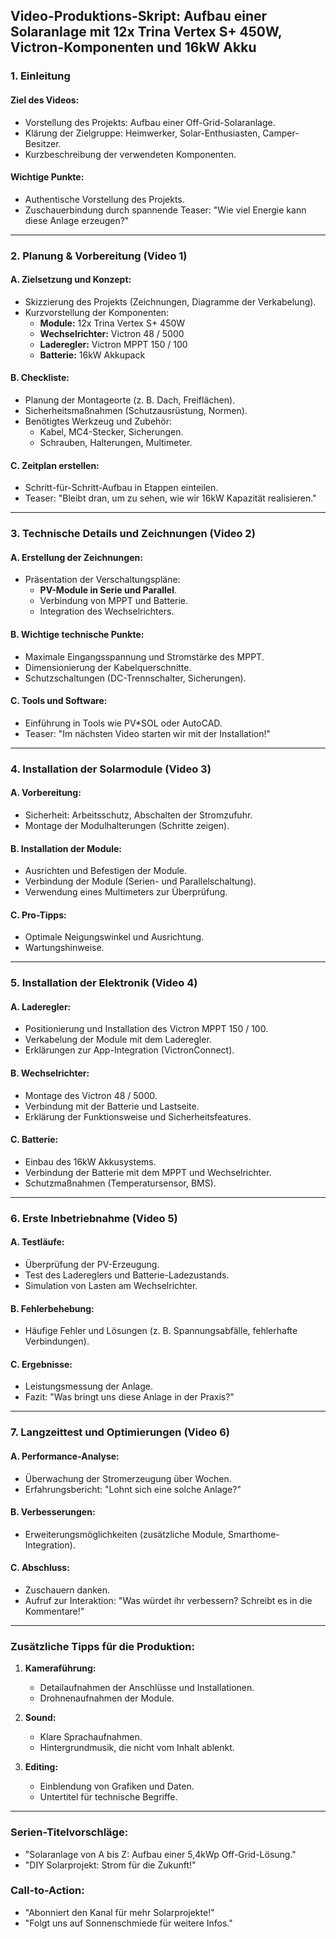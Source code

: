 ## Video-Produktions-Skript: Aufbau einer Solaranlage mit 12x Trina Vertex S+ 450W, Victron-Komponenten und 16kW Akku

### **1. Einleitung**
#### Ziel des Videos:
- Vorstellung des Projekts: Aufbau einer Off-Grid-Solaranlage.
- Klärung der Zielgruppe: Heimwerker, Solar-Enthusiasten, Camper-Besitzer.
- Kurzbeschreibung der verwendeten Komponenten.

#### Wichtige Punkte:
- Authentische Vorstellung des Projekts.
- Zuschauerbindung durch spannende Teaser: "Wie viel Energie kann diese Anlage erzeugen?"

---

### **2. Planung & Vorbereitung (Video 1)**
#### A. Zielsetzung und Konzept:
- Skizzierung des Projekts (Zeichnungen, Diagramme der Verkabelung).
- Kurzvorstellung der Komponenten:
  - **Module:** 12x Trina Vertex S+ 450W
  - **Wechselrichter:** Victron 48 / 5000
  - **Laderegler:** Victron MPPT 150 / 100
  - **Batterie:** 16kW Akkupack

#### B. Checkliste:
- Planung der Montageorte (z. B. Dach, Freiflächen).
- Sicherheitsmaßnahmen (Schutzausrüstung, Normen).
- Benötigtes Werkzeug und Zubehör:
  - Kabel, MC4-Stecker, Sicherungen.
  - Schrauben, Halterungen, Multimeter.

#### C. Zeitplan erstellen:
- Schritt-für-Schritt-Aufbau in Etappen einteilen.
- Teaser: "Bleibt dran, um zu sehen, wie wir 16kW Kapazität realisieren."

---

### **3. Technische Details und Zeichnungen (Video 2)**
#### A. Erstellung der Zeichnungen:
- Präsentation der Verschaltungspläne:
  - **PV-Module in Serie und Parallel**.
  - Verbindung von MPPT und Batterie.
  - Integration des Wechselrichters.

#### B. Wichtige technische Punkte:
- Maximale Eingangsspannung und Stromstärke des MPPT.
- Dimensionierung der Kabelquerschnitte.
- Schutzschaltungen (DC-Trennschalter, Sicherungen).

#### C. Tools und Software:
- Einführung in Tools wie PV*SOL oder AutoCAD.
- Teaser: "Im nächsten Video starten wir mit der Installation!"

---

### **4. Installation der Solarmodule (Video 3)**
#### A. Vorbereitung:
- Sicherheit: Arbeitsschutz, Abschalten der Stromzufuhr.
- Montage der Modulhalterungen (Schritte zeigen).

#### B. Installation der Module:
- Ausrichten und Befestigen der Module.
- Verbindung der Module (Serien- und Parallelschaltung).
- Verwendung eines Multimeters zur Überprüfung.

#### C. Pro-Tipps:
- Optimale Neigungswinkel und Ausrichtung.
- Wartungshinweise.

---

### **5. Installation der Elektronik (Video 4)**
#### A. Laderegler:
- Positionierung und Installation des Victron MPPT 150 / 100.
- Verkabelung der Module mit dem Laderegler.
- Erklärungen zur App-Integration (VictronConnect).

#### B. Wechselrichter:
- Montage des Victron 48 / 5000.
- Verbindung mit der Batterie und Lastseite.
- Erklärung der Funktionsweise und Sicherheitsfeatures.

#### C. Batterie:
- Einbau des 16kW Akkusystems.
- Verbindung der Batterie mit dem MPPT und Wechselrichter.
- Schutzmaßnahmen (Temperatursensor, BMS).

---

### **6. Erste Inbetriebnahme (Video 5)**
#### A. Testläufe:
- Überprüfung der PV-Erzeugung.
- Test des Ladereglers und Batterie-Ladezustands.
- Simulation von Lasten am Wechselrichter.

#### B. Fehlerbehebung:
- Häufige Fehler und Lösungen (z. B. Spannungsabfälle, fehlerhafte Verbindungen).

#### C. Ergebnisse:
- Leistungsmessung der Anlage.
- Fazit: "Was bringt uns diese Anlage in der Praxis?"

---

### **7. Langzeittest und Optimierungen (Video 6)**
#### A. Performance-Analyse:
- Überwachung der Stromerzeugung über Wochen.
- Erfahrungsbericht: "Lohnt sich eine solche Anlage?"

#### B. Verbesserungen:
- Erweiterungsmöglichkeiten (zusätzliche Module, Smarthome-Integration).

#### C. Abschluss:
- Zuschauern danken.
- Aufruf zur Interaktion: "Was würdet ihr verbessern? Schreibt es in die Kommentare!"

---

### **Zusätzliche Tipps für die Produktion:**
1. **Kameraführung:**
   - Detailaufnahmen der Anschlüsse und Installationen.
   - Drohnenaufnahmen der Module.

2. **Sound:**
   - Klare Sprachaufnahmen.
   - Hintergrundmusik, die nicht vom Inhalt ablenkt.

3. **Editing:**
   - Einblendung von Grafiken und Daten.
   - Untertitel für technische Begriffe.

---

### **Serien-Titelvorschläge:**
- "Solaranlage von A bis Z: Aufbau einer 5,4kWp Off-Grid-Lösung."
- "DIY Solarprojekt: Strom für die Zukunft!"

### **Call-to-Action:**
- "Abonniert den Kanal für mehr Solarprojekte!"
- "Folgt uns auf Sonnenschmiede für weitere Infos."

